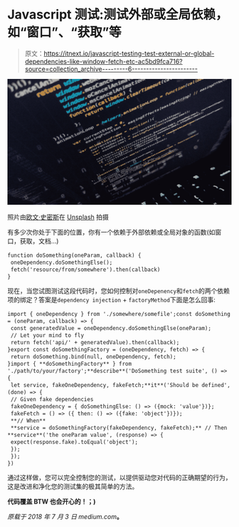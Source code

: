 # Javascript 测试:测试外部或全局依赖，如“窗口”、“获取”等

> 原文：<https://itnext.io/javascript-testing-test-external-or-global-dependencies-like-window-fetch-etc-ac5bd9fca716?source=collection_archive---------6----------------------->

![](img/5e4c4768137a70b0339d6c8ee44b0aa7.png)

照片由[欧文·史密斯](https://unsplash.com/photos/5eBW5GomfhY?utm_source=unsplash&utm_medium=referral&utm_content=creditCopyText)在 [Unsplash](https://unsplash.com/search/photos/javascript?utm_source=unsplash&utm_medium=referral&utm_content=creditCopyText) 拍摄

有多少次你处于下面的位置，你有一个依赖于外部依赖或全局对象的函数(如窗口，获取，文档…)

```
function doSomething(oneParam, callback) {
 oneDependency.doSomethingElse(); 
 fetch('resource/from/somewhere').then(callback)
}
```

现在，当您试图测试这段代码时，您如何控制对`oneDepenency`和`fetch`的两个依赖项的绑定？答案是`dependency injection` + `factoryMethod`下面是怎么回事:

```
import { oneDependency } from './somewhere/somefile';const doSomething = (oneParam, callback) => {
 const generatedValue = oneDependency.doSomethingElse(oneParam);
 // Let your mind to fly
 return fetch('api/' + generatedValue).then(callback);
}export const doSomethingFactory = (oneDependency, fetch) => {
 return doSomething.bind(null, oneDependency, fetch);
}import { **doSomethingFactory** } from './path/to/your/factory';**describe**('DoSomething test suite', () => {
 let service, fakeOneDependency, fakeFetch;**it**('Should be defined', (done) => {
 // Given fake dependencies
 fakeOneDependency = { doSomethingElse: () => ({mock: 'value'})};
 fakeFetch = () => ({ then: () => ({fake: 'object'})});
 **// When** 
 **service = doSomethingFactory(fakeDependency, fakeFetch);** // Then  **service**('the oneParam value', (response) => {
 expect(response.fake).toEqual('object');
 });
 });
})
```

通过这样做，您可以完全控制您的测试，以提供驱动您对代码的正确期望的行为，这是改进和净化您的测试集的极其简单的方法。

**代码覆盖 BTW 也会开心的！；)**

*原载于 2018 年 7 月 3 日 medium.com*[](https://medium.com/@eliasmsedano/javascript-testing-test-external-or-global-dependencies-like-window-fetch-etc-7693e4dab4e4)**。**